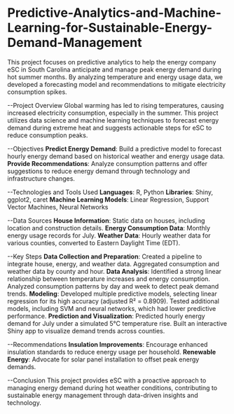 # Predictive-Analytics-and-Machine-Learning-for-Sustainable-Energy-Demand-Management
This project focuses on predictive analytics to help the energy company eSC in South Carolina anticipate and manage peak energy demand during hot summer months. By analyzing temperature and energy usage data, we developed a forecasting model and recommendations to mitigate electricity consumption spikes.

--Project Overview
Global warming has led to rising temperatures, causing increased electricity consumption, especially in the summer. This project utilizes data science and machine learning techniques to forecast energy demand during extreme heat and suggests actionable steps for eSC to reduce consumption peaks.

--Objectives
**Predict Energy Demand**: Build a predictive model to forecast hourly energy demand based on historical weather and energy usage data.
**Provide Recommendations**: Analyze consumption patterns and offer suggestions to reduce energy demand through technology and infrastructure changes.

--Technologies and Tools Used
**Languages**: R, Python
**Libraries**: Shiny, ggplot2, caret
**Machine Learning Models**: Linear Regression, Support Vector Machines, Neural Networks

--Data Sources
**House Information**: Static data on houses, including location and construction details.
**Energy Consumption Data**: Monthly energy usage records for July.
**Weather Data**: Hourly weather data for various counties, converted to Eastern Daylight Time (EDT).

--Key Steps
**Data Collection and Preparation**:
Created a pipeline to integrate house, energy, and weather data.
Aggregated consumption and weather data by county and hour.
**Data Analysis**:
Identified a strong linear relationship between temperature increases and energy consumption.
Analyzed consumption patterns by day and week to detect peak demand trends.
**Modeling**:
Developed multiple predictive models, selecting linear regression for its high accuracy (adjusted R² = 0.8909).
Tested additional models, including SVM and neural networks, which had lower predictive performance.
**Prediction and Visualization**:
Predicted hourly energy demand for July under a simulated 5°C temperature rise.
Built an interactive Shiny app to visualize demand trends across counties.

--Recommendations
**Insulation Improvements**: Encourage enhanced insulation standards to reduce energy usage per household.
**Renewable Energy**: Advocate for solar panel installation to offset peak energy demands.

--Conclusion
This project provides eSC with a proactive approach to managing energy demand during hot weather conditions, contributing to sustainable energy management through data-driven insights and technology.
